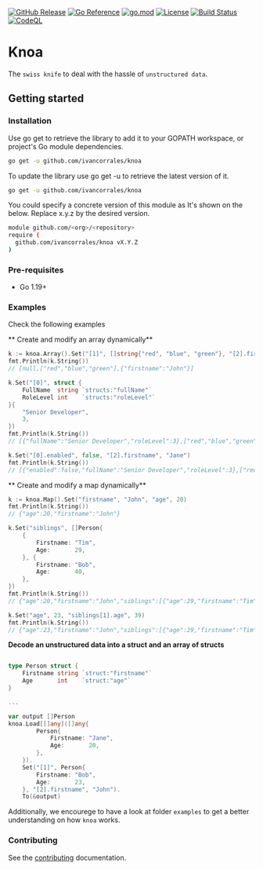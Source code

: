 [![GitHub Release](https://img.shields.io/github/v/release/ivancorrales/knoa)](https://github.com/ivancorrales/knoa/releases)
[![Go Reference](https://pkg.go.dev/badge/github.com/ivancorrales/knoa.svg)](https://pkg.go.dev/github.com/ivancorrales/knoa)
[![go.mod](https://img.shields.io/github/go-mod/go-version/ivancorrales/knoa)](go.mod)
[![License](https://img.shields.io/badge/License-Apache_2.0-blue.svg)](https://img.shields.io/github/license/ivancorrales/knoa)
[![Build Status](https://img.shields.io/github/actions/workflow/status/ivancorrales/knoa/build.yml?branch=main)](https://github.com/ivancorrales/knoa/actions?query=workflow%3ABuild+branch%3Amain)
[![CodeQL](https://github.com/ivancorrales/knoa/actions/workflows/codeql.yml/badge.svg?branch=main)](https://github.com/ivancorrales/knoa/actions/workflows/codeql.yml)

# Knoa

The `swiss knife` to deal with the hassle of `unstructured data`.

## Getting started

### Installation

Use go get to retrieve the library to add it to your GOPATH workspace, or project's Go module dependencies.

```bash
go get -u github.com/ivancorrales/knoa
```

To update the library use go get -u to retrieve the latest version of it.

```bash
go get -u github.com/ivancorrales/knoa
```

You could specify a concrete version of this module as It's shown on the below. Replace x.y.z by the desired version.

```bash
module github.com/<org>/<repository>
require ( 
  github.com/ivancorrales/knoa vX.Y.Z
)
```

### Pre-requisites

* Go 1.19+

### Examples

Check the following examples


** Create and modify an array dynamically**

```go
k := knoa.Array().Set("[1]", []string{"red", "blue", "green"}, "[2].firstname", "John")
fmt.Println(k.String())
// [null,["red","blue","green"],{"firstname":"John"}]

k.Set("[0]", struct {
    FullName  string `structs:"fullName"`
    RoleLevel int    `structs:"roleLevel"`
}{
    "Senior Developer",
    3,
})
fmt.Println(k.String())
// [{"fullName":"Senior Developer","roleLevel":3},["red","blue","green"],{"firstname":"John"}]

k.Set("[0].enabled", false, "[2].firstname", "Jane")
fmt.Println(k.String())
// [{"enabled":false,"fullName":"Senior Developer","roleLevel":3},["red","blue","green"],{"firstname":"Jane"}]
```

** Create and modify a map dynamically**

```go
k := knoa.Map().Set("firstname", "John", "age", 20)
fmt.Println(k.String())
// {"age":20,"firstname":"John"}

k.Set("siblings", []Person{
    {
        Firstname: "Tim",
        Age:       29,
    }, {
        Firstname: "Bob",
        Age:       40,
    },
})
fmt.Println(k.String())
// {"age":20,"firstname":"John","siblings":[{"age":29,"firstname":"Tim"},{"age":40,"firstname":"Bob"}]}

k.Set("age", 23, "siblings[1].age", 39)
fmt.Println(k.String())
// {"age":23,"firstname":"John","siblings":[{"age":29,"firstname":"Tim"},{"age":39,"firstname":"Bob"}]}
```



**Decode an unstructured data into a struct and an array of structs**
```go

type Person struct {
    Firstname string `struct:"firstname"`
    Age       int    `struct:"age"`
}

...

var output []Person
knoa.Load[[]any]([]any{
        Person{
            Firstname: "Jane",
            Age:       20,
        },
    }).
	Set("[1]", Person{
        Firstname: "Bob",
        Age:       23,
    }, "[2].firstname", "John").
	To(&output)
```


Additionally, we encourege to have a look at folder `examples` to get a better understanding on how `knoa` works.

### Contributing

See the [contributing](https://github.com/ivancorrales/knoa/blob/main/CONTRIBUTING.md) documentation.



